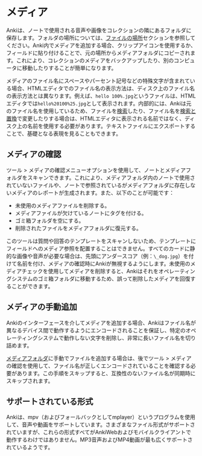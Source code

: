 # メディア

Ankiは、ノートで使用される音声や画像をコレクションの隣にあるフォルダに保存します。フォルダの場所については、[ファイルの場所](files.md#ファイルの場所)セクションを参照してください。Anki内でメディアを追加する場合、クリップアイコンを使用するか、フィールドに貼り付けることで、元の場所からメディアフォルダにコピーされます。これにより、コレクションのメディアをバックアップしたり、別のコンピュータに移動したりすることが簡単になります。

メディアのファイル名にスペースやパーセント記号などの特殊文字が含まれている場合、HTMLエディタでのファイル名の表示方法は、ディスク上のファイル名の表示方法とは異なります。例えば、`hello 100%.jpg`というファイルは、HTMLエディタでは`hello%20100%25.jpg`として表示されます。内部的には、Ankiは元のファイル名を使用しているため、ファイルを[検索](searching.md)したり、ファイル名を[検索と置換](browsing.md#検索と置換)で変更したりする場合は、HTMLエディタに表示される名前ではなく、ディスク上の名前を使用する必要があります。テキストファイルにエクスポートすることで、基礎となる表現を見ることもできます。

## メディアの確認

ツール > メディアの確認メニューオプションを使用して、ノートとメディアフォルダをスキャンできます。これにより、メディアフォルダ内のノートで使用されていないファイルや、ノートで参照されているがメディアフォルダに存在しないメディアのレポートが生成されます。また、以下のことが可能です：

- 未使用のメディアファイルを削除する。
- メディアファイルが欠けているノートにタグを付ける。
- ゴミ箱フォルダを空にする。
- 削除されたファイルをメディアフォルダに復元する。

このツールは質問や回答のテンプレートをスキャンしないため、テンプレートにフィールドへのメディア参照を配置することはできません。すべてのカードに静的な画像や音声が必要な場合は、先頭にアンダースコア（例：`\_dog.jpg`）を付けて名前を付け、メディアの確認時にAnkiが無視するようにします。未使用のメディアチェックを使用してメディアを削除すると、Ankiはそれをオペレーティングシステムのゴミ箱フォルダに移動するため、誤って削除したメディアを回復することができます。

## メディアの手動追加

Ankiのインターフェースを介してメディアを追加する場合、Ankiはファイル名が異なるデバイス間で動作するようにエンコードされることを保証し、特定のオペレーティングシステムで動作しない文字を削除し、非常に長いファイル名を切り詰めます。

[メディアフォルダ](files.md#ファイルの場所)に手動でファイルを追加する場合は、後でツール > メディアの確認を使用して、ファイル名が正しくエンコードされていることを確認する必要があります。この手順をスキップすると、互換性のないファイル名が同期時にスキップされます。

## サポートされている形式

Ankiは、mpv（およびフォールバックとしてmplayer）というプログラムを使用して、音声や動画をサポートしています。さまざまなファイル形式がサポートされていますが、これらの形式すべてがAnkiWebおよびモバイルクライアントで動作するわけではありません。MP3音声およびMP4動画が最も広くサポートされているようです。